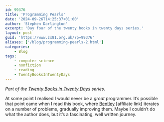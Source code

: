 ```yaml
---
id: 99376
title: 'Programming Pearls'
date: '2024-09-26T14:25:37+01:00'
author: 'Stephen Darlington'
excerpt: 'Day four of the twenty books in twenty days series.'
layout: post
guid: 'https://www.zx81.org.uk/?p=99376'
aliases: ['/blog/programming-pearls-2.html']
categories:
    - Blog
tags:
    - computer science
    - nonfiction
    - reading
    - TwentyBooksInTwentyDays
---
```


*Part of the [Twenty Books in Twenty Days](/blog/twenty-books.html) series.*

At some point I realised I would never be a *great* programmer. It’s possible that point came when I read this book, where [Bentley](https://amzn.to/3zqtmCw) \[affiliate link\[ iterates on a number of problems, gradually improving them. Maybe I couldn’t do what the author does, but it’s a fascinating, well written journey.